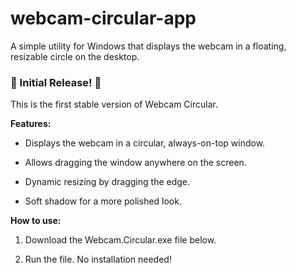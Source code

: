 # webcam-circular-app
A simple utility for Windows that displays the webcam in a floating, resizable circle on the desktop.

### 🎉 Initial Release! 🎉

This is the first stable version of Webcam Circular.

**Features:**

- Displays the webcam in a circular, always-on-top window.

- Allows dragging the window anywhere on the screen.

- Dynamic resizing by dragging the edge.

- Soft shadow for a more polished look.

**How to use:**

1. Download the Webcam.Circular.exe file below.

2. Run the file. No installation needed!
